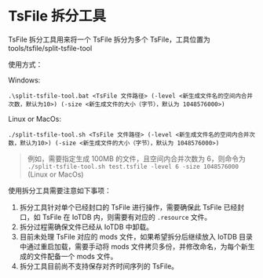 <!--

    Licensed to the Apache Software Foundation (ASF) under one
    or more contributor license agreements.  See the NOTICE file
    distributed with this work for additional information
    regarding copyright ownership.  The ASF licenses this file
    to you under the Apache License, Version 2.0 (the
    "License"); you may not use this file except in compliance
    with the License.  You may obtain a copy of the License at

        http://www.apache.org/licenses/LICENSE-2.0

    Unless required by applicable law or agreed to in writing,
    software distributed under the License is distributed on an
    "AS IS" BASIS, WITHOUT WARRANTIES OR CONDITIONS OF ANY
    KIND, either express or implied.  See the License for the
    specific language governing permissions and limitations
    under the License.

-->

# TsFile 拆分工具

TsFile 拆分工具用来将一个 TsFile 拆分为多个 TsFile，工具位置为 tools/tsfile/split-tsfile-tool

使用方式：

Windows:

```
.\split-tsfile-tool.bat <TsFile 文件路径> (-level <新生成文件名的空间内合并次数，默认为10>) (-size <新生成文件的大小（字节），默认为 1048576000>)
```


Linux or MacOs:

```
./split-tsfile-tool.sh <TsFile 文件路径> (-level <新生成文件名的空间内合并次数，默认为10>) (-size <新生成文件的大小（字节），默认为 1048576000>)
```

> 例如，需要指定生成 100MB 的文件，且空间内合并次数为 6，则命令为 `./split-tsfile-tool.sh test.tsfile -level 6 -size 1048576000` (Linux or MacOs)

使用拆分工具需要注意如下事项：

1. 拆分工具针对单个已经封口的 TsFile 进行操作，需要确保此 TsFile 已经封口，如 TsFile 在 IoTDB 内，则需要有对应的 `.resource` 文件。
2. 拆分过程需确保文件已经从 IoTDB 中卸载。
3. 目前未处理 TsFile 对应的 mods 文件，如果希望拆分后继续放入 IoTDB 目录中通过重启加载，需要手动将 mods 文件拷贝多份，并修改命名，为每个新生成的文件配备一个 mods 文件。
4. 拆分工具目前尚不支持保存对齐时间序列的 TsFile。
